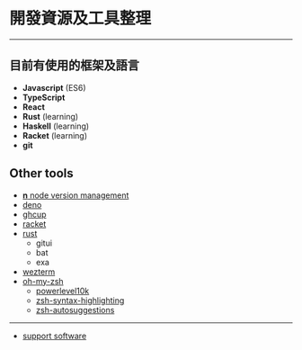 # 開發資源及工具整理

***

## 目前有使用的框架及語言

- **Javascript** (ES6)
- **TypeScript**
- **React**
- **Rust** (learning)
- **Haskell** (learning)
- **Racket** (learning)
- **git**

## Other tools

- [**n** node version management](https://github.com/tj/n)
- [deno](https://deno.land/)
- [ghcup](https://www.haskell.org/ghcup/)
- [racket](https://docs.racket-lang.org/pollen/Installation.html)
- [rust](https://www.rust-lang.org/learn/get-started)
  - gitui
  - bat
  - exa
- [wezterm](https://wezfurlong.org/wezterm/)
- [oh-my-zsh](https://ohmyz.sh/)
  - [powerlevel10k](https://github.com/romkatv/powerlevel10k)
  - [zsh-syntax-highlighting](https://github.com/zsh-users/zsh-syntax-highlighting)
  - [zsh-autosuggestions](https://github.com/zsh-users/zsh-autosuggestions)

***

- [support software](./Software.md)